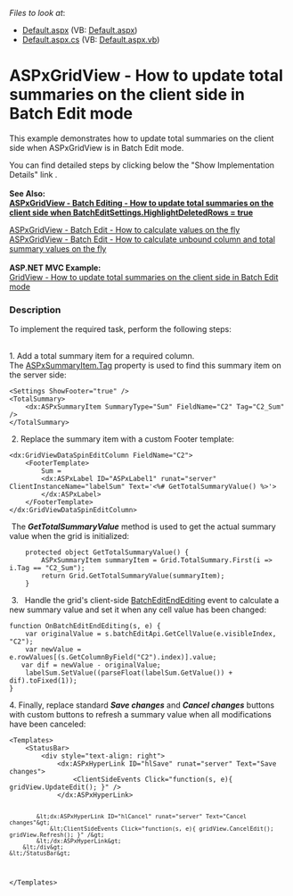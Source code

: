 <!-- default file list -->
*Files to look at*:

* [Default.aspx](./CS/Default.aspx) (VB: [Default.aspx](./VB/Default.aspx))
* [Default.aspx.cs](./CS/Default.aspx.cs) (VB: [Default.aspx.vb](./VB/Default.aspx.vb))
<!-- default file list end -->
# ASPxGridView - How to update total summaries on the client side in Batch Edit mode


<p>This example demonstrates how to update total summaries on the client side when ASPxGridView is in Batch Edit mode. </p>
<p>You can find detailed steps by clicking below the "Show Implementation Details" link .<br><br><strong>See Also:<br><a href="https://www.devexpress.com/Support/Center/p/T517531">ASPxGridView - Batch Editing - How to update total summaries on the client side when BatchEditSettings.HighlightDeletedRows = true</a></strong></p>
<p><a href="https://www.devexpress.com/Support/Center/p/T114539">ASPxGridView - Batch Edit - How to calculate values on the fly</a> <br><a href="https://www.devexpress.com/Support/Center/p/T116925">ASPxGridView - Batch Edit - How to calculate unbound column and total summary values on the fly</a> <br><br><strong>ASP.NET MVC Example:</strong><br><a href="https://www.devexpress.com/Support/Center/p/T137186">GridView - How to update total summaries on the client side in Batch Edit mode</a></p>


<h3>Description</h3>

<p>To implement the required task, perform the following steps:</p>
<p><br>1. Add a total summary item for a required column. The&nbsp;<a href="https://documentation.devexpress.com/#AspNet/DevExpressWebASPxGridViewASPxSummaryItem_Tagtopic">ASPxSummaryItem.Tag</a>&nbsp;property is used to find this summary item on the server side:&nbsp;</p>
<code lang="aspx">&lt;Settings ShowFooter="true" /&gt;
&lt;TotalSummary&gt;
	&lt;dx:ASPxSummaryItem SummaryType="Sum" FieldName="C2" Tag="C2_Sum" /&gt;
&lt;/TotalSummary&gt;
</code>
<p>&nbsp;2. Replace&nbsp;the summary item with a custom Footer template:</p>
<code lang="aspx">&lt;dx:GridViewDataSpinEditColumn FieldName="C2"&gt;
	&lt;FooterTemplate&gt;
		Sum =
		&lt;dx:ASPxLabel ID="ASPxLabel1" runat="server" ClientInstanceName="labelSum" Text='&lt;%# GetTotalSummaryValue() %&gt;'&gt;
		&lt;/dx:ASPxLabel&gt;
	&lt;/FooterTemplate&gt;
&lt;/dx:GridViewDataSpinEditColumn&gt;</code>
<p>&nbsp;The&nbsp;<strong><em>GetTotalSummaryValue</em></strong><em>&nbsp;</em>method is used to get the actual summary value when the grid is initialized:</p>
<code lang="cs">    protected object GetTotalSummaryValue() {
        ASPxSummaryItem summaryItem = Grid.TotalSummary.First(i =&gt; i.Tag == "C2_Sum");
        return Grid.GetTotalSummaryValue(summaryItem);
    }
</code>
<p>&nbsp;3. &nbsp;&nbsp;Handle the grid's client-side&nbsp;<a href="https://documentation.devexpress.com/#AspNet/DevExpressWebASPxGridViewScriptsASPxClientGridView_BatchEditEndEditingtopic">BatchEditEndEditing</a>&nbsp;event to calculate a new summary value and set it when any cell value has been changed:</p>
<code lang="js">function OnBatchEditEndEditing(s, e) {
	var originalValue = s.batchEditApi.GetCellValue(e.visibleIndex, "C2");
	var newValue = e.rowValues[(s.GetColumnByField("C2").index)].value;
&nbsp;	var dif = newValue - originalValue;
	labelSum.SetValue((parseFloat(labelSum.GetValue()) + dif).toFixed(1));
}
</code>
<p>4. Finally, replace standard <em><strong>Save changes</strong></em> and <em><strong>Cancel changes</strong></em> buttons with custom buttons to refresh a summary value when all modifications have been canceled:</p>
<code lang="aspx">&lt;Templates&gt;
	&lt;StatusBar&gt;
		&lt;div style="text-align: right"&gt;
			&lt;dx:ASPxHyperLink ID="hlSave" runat="server" Text="Save changes"&gt;
				&lt;ClientSideEvents Click="function(s, e){ gridView.UpdateEdit(); }" /&gt;
			&lt;/dx:ASPxHyperLink&gt;
			 
			&lt;dx:ASPxHyperLink ID="hlCancel" runat="server" Text="Cancel changes"&gt;
				&lt;ClientSideEvents Click="function(s, e){ gridView.CancelEdit(); gridView.Refresh(); }" /&gt;
			&lt;/dx:ASPxHyperLink&gt;
		&lt;/div&gt;
	&lt;/StatusBar&gt;
&lt;/Templates&gt;</code>

<br/>



